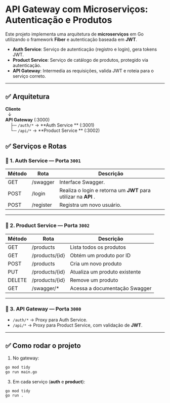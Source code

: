 # API Gateway com Microserviços: Autenticação e Produtos

Este projeto implementa uma arquitetura de **microserviços** em Go utilizando o framework **Fiber** e autenticação baseada em **JWT**.

- **Auth Service**: Serviço de autenticação (registro e login), gera tokens JWT.
- **Product Service**: Serviço de catálogo de produtos, protegido via autenticação.
- **API Gateway**: Intermedia as requisições, valida JWT e roteia para o serviço correto.

---

## ✅ Arquitetura

**Cliente**  
&nbsp;&nbsp;↓  
**API Gateway** (:3000)  
&nbsp;&nbsp;&nbsp;&nbsp;├─ `/auth/*` → **Auth Service ** (:3001)  
&nbsp;&nbsp;&nbsp;&nbsp;└─ `/api/*`  → **Product Service ** (:3002)

## ✅ Serviços e Rotas

### 📌 1. Auth Service — Porta `3001`

| Método  | Rota             | Descrição                        |
|----------|----------------|--------------------------------|
| GET      | /swagger      | Interface Swagger.      |
| POST      | /login |Realiza o login e retorna um **JWT** para utilizar na **API** .       |
| POST     | /register      | Registra um novo usuário.         |

---

### 📌 2. Product Service — Porta `3002`
| Método  | Rota             | Descrição                        |
|----------|----------------|--------------------------------|
| GET      | /products      | Lista todos os produtos       |
| GET      | /products/{id} | Obtém um produto por ID       |
| POST     | /products      | Cria um novo produto          |
| PUT      | /products/{id} | Atualiza um produto existente |
| DELETE   | /products/{id} | Remove um produto            |
| GET      | /swagger/*     | Acessa a documentação Swagger |
---

### 📌 3. API Gateway — Porta `3000`

- `/auth/*` → Proxy para Auth Service.
- `/api/*` → Proxy para Product Service, com validação de **JWT**.

---

## ✅ Como rodar o projeto
1. No gateway:
```bash
go mod tidy 
go run main.go
```
3. Em cada serviço (**auth** e **product**):

```bash
go mod tidy 
go run .
```
